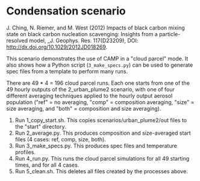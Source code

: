 
# Condensation scenario

J. Ching, N. Riemer, and M. West (2012) Impacts of black carbon mixing state on black carbon nucleation scavenging: Insights from a particle-resolved model, _J. Geophys. Res. 117(D23209), DOI: <http://dx.doi.org/10.1029/2012JD018269>.

This scenario demonstrates the use of CAMP in a "cloud parcel" mode. It also shows how a Python script (`3_make_specs.py`) can be used to generate spec files from a template to perform many runs.

There are 49 * 4 = 196 cloud parcel runs. Each one starts from one of the 49 hourly outputs of the 2_urban_plume2 scenario, with one of four different averaging techniques applied to the hourly output aerosol population ("ref" = no averaging, "comp" = composition averaging, "size" = size averaging, and "both" = composition and size averaging).

1. Run 1_copy_start.sh. This copies scenarios/urban_plume2/out files to the "start" directory.
2. Run 2_average.py. This produces composition and size-averaged start files (4 cases: ref, comp, size, both).
3. Run 3_make_specs.py. This produces spec files and temperature profiles.
4. Run 4_run.py. This runs the cloud parcel simulations for all 49 starting times, and for all 4 cases.
5. Run 5_clean.sh. This deletes all files created by the processes above.
